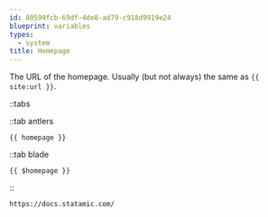 ```yaml
---
id: 80599fcb-69df-4de8-ad79-c918d9919e24
blueprint: variables
types:
  - system
title: Homepage
---
```

The URL of the homepage. Usually (but not always) the same as `{{ site:url }}`.

::tabs

::tab antlers
```antlers
{{ homepage }}
```
::tab blade
```blade
{{ $homepage }}
```
::

```html
https://docs.statamic.com/
```
